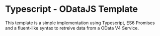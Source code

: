 # Typescript - ODataJS Template

This template is a simple implementation using Typescript, ES6 Promises and a fluent-like syntax to retreive data from a OData V4 Service.